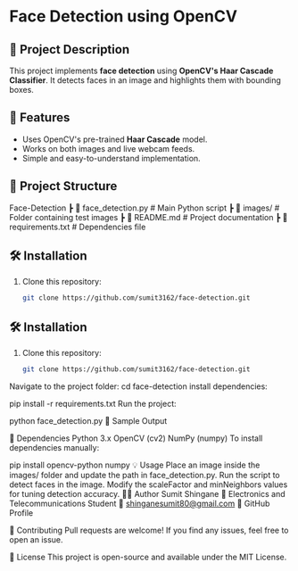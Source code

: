 # Face Detection using OpenCV

## 📌 Project Description
This project implements **face detection** using **OpenCV's Haar Cascade Classifier**. It detects faces in an image and highlights them with bounding boxes.

## 🚀 Features
- Uses OpenCV's pre-trained **Haar Cascade** model.
- Works on both images and live webcam feeds.
- Simple and easy-to-understand implementation.

## 📂 Project Structure
 Face-Detection ┣ 📜 face_detection.py # Main Python script ┣ 📂 images/ # Folder containing test images ┣ 📜 README.md # Project documentation ┣ 📜 requirements.txt # Dependencies file
 
## 🛠️ Installation
1. Clone this repository:
   ```sh
   git clone https://github.com/sumit3162/face-detection.git

## 🛠️ Installation
1. Clone this repository:
   ```sh
   git clone https://github.com/sumit3162/face-detection.git
Navigate to the project folder:
cd face-detection
install dependencies:


pip install -r requirements.txt
Run the project:

python face_detection.py
📸 Sample Output

🔗 Dependencies
Python 3.x
OpenCV (cv2)
NumPy (numpy)
To install dependencies manually:


pip install opencv-python numpy
💡 Usage
Place an image inside the images/ folder and update the path in face_detection.py.
Run the script to detect faces in the image.
Modify the scaleFactor and minNeighbors values for tuning detection accuracy.
👨‍💻 Author
Sumit Shingane
📍 Electronics and Telecommunications Student
📧 shinganesumit80@gmail.com
📂 GitHub Profile

🌟 Contributing
Pull requests are welcome! If you find any issues, feel free to open an issue.

📜 License
This project is open-source and available under the MIT License.

